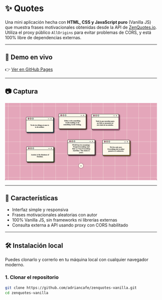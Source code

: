 # ✨ Quotes

Una mini aplicación hecha con **HTML, CSS y JavaScript puro** (Vanilla JS) que muestra frases motivacionales obtenidas desde la API de [ZenQuotes.io](https://zenquotes.io). Utiliza el proxy público `AllOrigins` para evitar problemas de CORS, y está 100% libre de dependencias externas.

---

## 🔗 Demo en vivo

👉 [Ver en GitHub Pages](https://abrotello.github.io/FrontEnd-quotes/)

---

## 📷 Captura

![Screenshot de la app](./screenshot.png)

---

## 🚀 Características

- Interfaz simple y responsiva
- Frases motivacionales aleatorias con autor
- 100% Vanilla JS, sin frameworks ni librerías externas
- Consulta externa a API usando proxy con CORS habilitado

---

## 🛠️ Instalación local

Puedes clonarlo y correrlo en tu máquina local con cualquier navegador moderno.

### 1. Clonar el repositorio

```bash
git clone https://github.com/adriancafe/zenquotes-vanilla.git
cd zenquotes-vanilla
